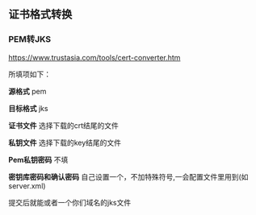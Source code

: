 

## 证书格式转换

### PEM转JKS

<https://www.trustasia.com/tools/cert-converter.htm>

所填项如下：

**源格式** pem

**目标格式** jks

**证书文件** 选择下载的crt结尾的文件

**私钥文件** 选择下载的key结尾的文件

**Pem私钥密码** 不填

**密钥库密码和确认密码** 自己设置一个，不加特殊符号,一会配置文件里用到(如server.xml)

提交后就能或者一个你们域名的jks文件
